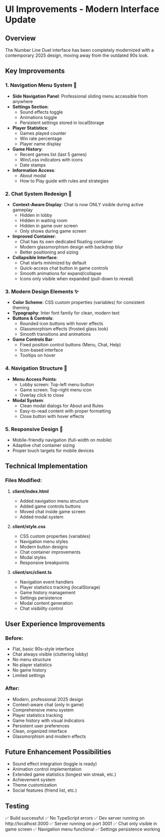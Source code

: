 # UI Improvements - Modern Interface Update

## Overview
The Number Line Duel interface has been completely modernized with a contemporary 2025 design, moving away from the outdated 90s look.

## Key Improvements

### 1. **Navigation Menu System** 🎯
- **Side Navigation Panel**: Professional sliding menu accessible from anywhere
- **Settings Section**: 
  - Sound effects toggle
  - Animations toggle
  - Persistent settings stored in localStorage
- **Player Statistics**:
  - Games played counter
  - Win rate percentage
  - Player name display
- **Game History**:
  - Recent games list (last 5 games)
  - Win/Loss indicators with icons
  - Date stamps
- **Information Access**:
  - About modal
  - How to Play guide with rules and strategies

### 2. **Chat System Redesign** 💬
- **Context-Aware Display**: Chat is now ONLY visible during active gameplay
  - Hidden in lobby
  - Hidden in waiting room
  - Hidden in game over screen
  - Only shows during game screen
- **Improved Container**:
  - Chat has its own dedicated floating container
  - Modern glassmorphism design with backdrop blur
  - Better positioning and sizing
- **Collapsible Interface**:
  - Chat starts minimized by default
  - Quick-access chat button in game controls
  - Smooth animations for expand/collapse
  - Icons only visible when expanded (pull-down to reveal)

### 3. **Modern Design Elements** ✨
- **Color Scheme**: CSS custom properties (variables) for consistent theming
- **Typography**: Inter font family for clean, modern text
- **Buttons & Controls**:
  - Rounded icon buttons with hover effects
  - Glassmorphism effects (frosted glass look)
  - Smooth transitions and animations
- **Game Controls Bar**: 
  - Fixed position control buttons (Menu, Chat, Help)
  - Icon-based interface
  - Tooltips on hover

### 4. **Navigation Structure** 📱
- **Menu Access Points**:
  - Lobby screen: Top-left menu button
  - Game screen: Top-right menu icon
  - Overlay click to close
- **Modal System**:
  - Clean modal dialogs for About and Rules
  - Easy-to-read content with proper formatting
  - Close button with hover effects

### 5. **Responsive Design** 📐
- Mobile-friendly navigation (full-width on mobile)
- Adaptive chat container sizing
- Proper touch targets for mobile devices

## Technical Implementation

### Files Modified:
1. **client/index.html**
   - Added navigation menu structure
   - Added game controls buttons
   - Moved chat inside game screen
   - Added modal system

2. **client/style.css**
   - CSS custom properties (variables)
   - Navigation menu styles
   - Modern button designs
   - Chat container improvements
   - Modal styles
   - Responsive breakpoints

3. **client/src/client.ts**
   - Navigation event handlers
   - Player statistics tracking (localStorage)
   - Game history management
   - Settings persistence
   - Modal content generation
   - Chat visibility control

## User Experience Improvements

### Before:
- Flat, basic 90s-style interface
- Chat always visible (cluttering lobby)
- No menu structure
- No player statistics
- No game history
- Limited settings

### After:
- Modern, professional 2025 design
- Context-aware chat (only in game)
- Comprehensive menu system
- Player statistics tracking
- Game history with visual indicators
- Persistent user preferences
- Clean, organized interface
- Glassmorphism and modern effects

## Future Enhancement Possibilities
- Sound effect integration (toggle is ready)
- Animation control implementation
- Extended game statistics (longest win streak, etc.)
- Achievement system
- Theme customization
- Social features (friend list, etc.)

## Testing
✅ Build successful
✅ No TypeScript errors
✅ Dev server running on http://localhost:3000
✅ Server running on port 3001
✅ Chat only visible in game screen
✅ Navigation menu functional
✅ Settings persistence working
